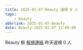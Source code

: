 ```yaml
---
title: 2025-01-07-Beauty 違規 0 人
tags:
    - Beauty
abbrlink: 2025-01-07-Beauty
date: Beauty-2025-01-07 12:00:00
---
```

Beauty 板 [板規連結](https://www.ptt.cc/bbs/Beauty/M.1630069980.A.84B.html)
昨天違規 0 人
